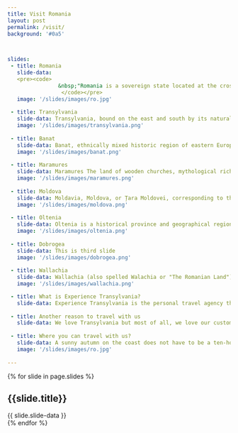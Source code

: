 ```yaml
---
title: Visit Romania
layout: post
permalink: /visit/
background: '#0a5'


 
slides:
 - title: Romania
   slide-data: 
   <pre><code>
                &nbsp;"Romania is a sovereign state located at the crossroads of Central, Eastern, and Southeastern Europe"&nbsp; - wikipedia
                 </code></pre>
   image: '/slides/images/ro.jpg'
     
 - title: Transylvania
   slide-data: Transylvania, bound on the east and south by its natural borders.
   image: '/slides/images/transylvania.png'
   
 - title: Banat
   slide-data: Banat, ethnically mixed historic region of eastern Europe.
   image: '/slides/images/banat.png'
   
 - title: Maramures
   slide-data: Maramures The land of wooden churches, mythological richness, impressive landscapes and very ancient customs.
   image: '/slides/images/maramures.png'
      
 - title: Moldova
   slide-data: Moldavia, Moldova, or Țara Moldovei, corresponding to the territory between the Eastern Carpathians and the Dniester River.
   image: '/slides/images/moldova.png'
      
 - title: Oltenia
   slide-data: Oltenia is a historical province and geographical region of Romania.
   image: '/slides/images/oltenia.png'
    
 - title: Dobrogea
   slide-data: This is third slide
   image: '/slides/images/dobrogea.png'
   
 - title: Wallachia
   slide-data: Wallachia (also spelled Walachia or "The Romanian Land").
   image: '/slides/images/wallachia.png'

 - title: What is Experience Transylvania?
   slide-data: Experience Transylvania is the personal travel agency that takes you to the heart of Europe's perhaps most mysterious area. We create group trips and tailor made trips to Transylvania.
    
 - title: Another reason to travel with us    
   slide-data: We love Transylvania but most of all, we love our customers. We want to create amazing experiences for each of you who want to travel with us. A taste of our travels comes with this film. Feel free to take a trip to see that the reality is even nicer than the pictures!
   
 - title: Where you can travel with us?
   slide-data: A sunny autumn on the coast does not have to be a ten-hour flight away. Nice bathing weather, cozy and affordable hotels, exciting waves and soft bright sandy beaches are closer than you think.
   image: '/slides/images/ro.jpg'
  
---
```


{% for slide in page.slides %}                 
<section data-background="{% if slide.image %}{{slide.image}}{% elsif slide.background %}{{slide.background}}{% else %}{{page.background}}{% endif %}">
        <h1>{{slide.title}}</h1>{{ slide.slide-data }}

</section>               
{% endfor %}
    
